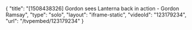 {
    "title": "[1508438326] Gordon sees Lanterna back in action - Gordon Ramsay",
    "type": "solo",
    "layout": "iframe-static",
    "videoId": "123179234",
    "url": "\/tvpembed\/123179234"
}